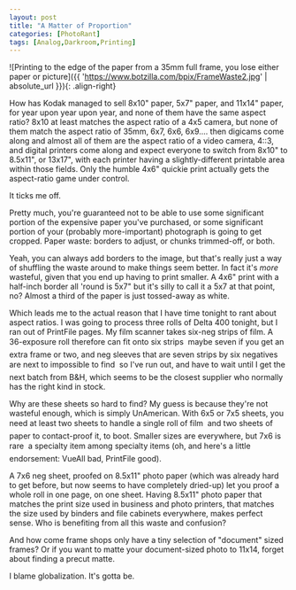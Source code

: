 ```yaml
---
layout: post
title: "A Matter of Proportion"
categories: [PhotoRant]
tags: [Analog,Darkroom,Printing]
---
```

![Printing to the edge of the paper from a 35mm full frame, you lose either paper or picture]({{ 'https://www.botzilla.com/bpix/FrameWaste2.jpg' | absolute_url }}){: .align-right}

How has Kodak managed to sell 8x10" paper, 5x7" paper, and 11x14" paper, for year upon year upon year, and none of them have the same aspect ratio? 8x10 at least matches the aspect ratio of a 4x5 camera, but none of them match the aspect ratio of 35mm, 6x7, 6x6, 6x9.... then digicams come along and almost all of them are the aspect ratio of a video camera, 4::3, and digital printers come along and expect everyone to switch from 8x10" to 8.5x11", or 13x17", with each printer having a slightly-different printable area within those fields. Only the humble 4x6" quickie print actually gets the aspect-ratio game under control.

It ticks me off.

Pretty much, you're guaranteed not to be able to use some significant portion of the expensive paper you've purchased, or some significant portion of your (probably more-important) photograph is going to get cropped. Paper waste: borders to adjust, or chunks trimmed-off, or both.
<!--more-->

Yeah, you can always add borders to the image, but that's really just a way of shuffling the waste around to make things seem better. In fact it's <i>more</i> wasteful, given that you end up having to print smaller. A 4x6" print with a half-inch border all 'round is 5x7" but it's silly to call it a 5x7 at that point, no? Almost a third of the paper is just tossed-away as white.

Which leads me to the actual reason that I have time tonight to rant about aspect ratios. I was going to process three rolls of Delta 400 tonight, but I ran out of PrintFile pages. My film scanner takes six-neg strips of film. A 36-exposure roll therefore can fit  onto six strips &#151; maybe seven if you get an extra frame or two, and neg sleeves that are seven strips by six negatives are next to impossible to find &#151; so I've run out, and have to wait until I get the next batch from B&H, which seems to be the closest supplier who normally has the right kind in stock.

Why are these sheets so hard to find? My guess is because they're not wasteful enough, which is simply UnAmerican. With 6x5 or 7x5 sheets, you need at least two sheets to handle a single roll of film &#151; and two sheets of paper to contact-proof it, to boot. Smaller sizes are everywhere, but 7x6 is rare &#151; a specialty item among specialty items (oh, and here's a little endorsement: VueAll bad, PrintFile good).

A 7x6 neg sheet, proofed on 8.5x11" photo paper (which was already hard to get before, but now seems to have completely dried-up) let you proof a whole roll in one page, on one sheet. Having 8.5x11" photo paper that matches the print size used in business and photo printers, that matches the size used by binders and file cabinets everywhere, makes perfect sense. Who is benefiting from all this waste and confusion?

And how come frame shops only have a tiny selection of "document" sized frames? Or if you want to matte your document-sized photo to 11x14, forget about finding a precut matte.

I blame globalization. It's gotta be.
